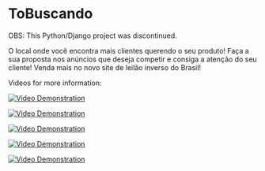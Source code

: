 # ToBuscando
OBS: This Python/Django project was discontinued.

O local onde você encontra mais clientes querendo o seu produto! Faça a sua proposta nos anúncios que deseja competir e consiga a atenção do seu cliente! Venda mais no novo site de leilão inverso do Brasil!

Videos for more information:

[![Video Demonstration](https://img.youtube.com/vi/a89pttYlSy8/0.jpg)](https://www.youtube.com/watch?v=a89pttYlSy8)

[![Video Demonstration](https://img.youtube.com/vi/MpLHjLY6jBI/0.jpg)](https://www.youtube.com/watch?v=MpLHjLY6jBI)

[![Video Demonstration](https://img.youtube.com/vi/cWgEHECZykA/0.jpg)](https://www.youtube.com/watch?v=cWgEHECZykA)

[![Video Demonstration](https://img.youtube.com/vi/VV7ARZ4ZYjQ/0.jpg)](https://www.youtube.com/watch?v=VV7ARZ4ZYjQ)

[![Video Demonstration](https://img.youtube.com/vi/wKMwj2ssS7k/0.jpg)](https://www.youtube.com/watch?v=wKMwj2ssS7k)